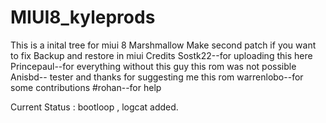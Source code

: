 # MIUI8_kyleprods
This is a inital tree for miui 8 Marshmallow
Make second patch if you want to fix Backup and restore in miui
Credits
Sostk22--for uploading this here
Princepaul--for everything without this guy this rom was not possible
Anisbd-- tester and thanks for suggesting me this rom
warrenlobo--for some contributions
#rohan--for help

Current Status : bootloop , logcat added.

